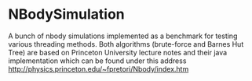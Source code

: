 # NBodySimulation
A bunch of nbody simulations implemented as a benchmark for testing various threading methods. Both algorithms (brute-force and Barnes Hut Tree) are based on Princeton University lecture notes and their java implementation which can be found under this address http://physics.princeton.edu/~fpretori/Nbody/index.htm
